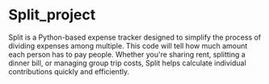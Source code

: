 # Split_project
Split is a Python-based expense tracker designed to simplify the process of dividing expenses among multiple. This code will tell how much amount each person has to pay  people. Whether you're sharing rent, splitting a dinner bill, or managing group trip costs, Split helps calculate individual contributions quickly and efficiently.

